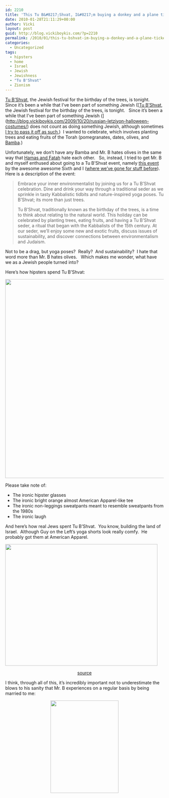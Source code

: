 ```yaml
---
id: 2210
title: 'This Tu B&#8217;Shvat, I&#8217;m buying a donkey and a plane ticket to Haifa'
date: 2010-01-28T21:11:29+00:00
author: Vicki
layout: post
guid: http://blog.vickiboykis.com/?p=2210
permalink: /2010/01/this-tu-bshvat-im-buying-a-donkey-and-a-plane-ticket-to-haifa/
categories:
  - Uncategorized
tags:
  - hipsters
  - home
  - Israel
  - Jewish
  - Jewishness
  - "Tu B'Shvat"
  - Zionism
---
```

[Tu B&#8217;Shvat,](http://en.wikipedia.org/wiki/Tu_Bishvat) the Jewish festival for the birthday of the trees, is tonight.   Since it&#8217;s been a while that I&#8217;ve been part of something Jewish ([[Tu B&#8217;Shvat,](http://en.wikipedia.org/wiki/Tu_Bishvat) the Jewish festival for the birthday of the trees, is tonight.   Since it&#8217;s been a while that I&#8217;ve been part of something Jewish (](http://blog.vickiboykis.com/2009/10/20/russian-letziyon-halloween-costumes/) does not count as doing something Jewish, although sometimes [I try to pass it off as such](http://blog.vickiboykis.com/2009/02/18/shlom-bayit-%D7%A9%D7%9C%D7%95%D7%9D-%D7%91%D7%99%D7%AA-maintaining-sanity-and-comparative-advantage-in-the-household/),)  I wanted to celebrate, which involves planting trees and eating fruits of the Torah (pomegranates, dates, olives, and [Bamba](http://www.osem.co.il/Eng/_Articles/Article.asp?CategoryID=42&ArticleID=38).)

Unfortunately, we don&#8217;t have any Bamba and Mr. B hates olives in the same way that [Hamas and Fatah](http://walrus.vickiboykis.com/2010/01/27/hamas-revises-its-charter-in-2009-more-about-women-less-about-israel/) hate each other.   So, instead, I tried to get Mr. B and myself enthused about going to a Tu B&#8217;Shvat event, namely [this event](http://www.sixthandi.org/EventDetails.aspx?evntID=284) by the awesome awesome Sixth and I ([where we&#8217;ve gone for stuff before](http://www.jewlicious.com/2009/05/shavu-what/)).  Here is a description of the event:

> Embrace your inner environmentalist by joining us for a Tu B’Shvat celebration. Dine and drink your way through a traditional seder as we sprinkle in tasty Kabbalistic tidbits and nature-inspired yoga poses. Tu B’Shvat; its more than just trees.
> 
> Tu B’Shvat, traditionally known as the birthday of the trees, is a time to think about relating to the natural world. This holiday can be celebrated by planting trees, eating fruits, and having a Tu B&#8217;Shvat seder, a ritual that began with the Kabbalists of the 15th century. At our seder, we’ll enjoy some new and exotic fruits, discuss issues of sustainability, and discover connections between environmentalism and Judaism.

Not to be a drag, but yoga poses?  Really?  And sustainability?  I hate that word more than Mr. B hates olives.   Which makes me wonder, what have we as a Jewish people turned into?

Here&#8217;s how hipsters spend Tu B&#8217;Shvat:

<p style="text-align: left;">
  <a href="http://blog.vickiboykis.com/wp-content/uploads/2010/01/DSC029681.jpg"><img class="aligncenter size-full wp-image-2222" title="DSC02968" src="http://blog.vickiboykis.com/wp-content/uploads/2010/01/DSC029681.jpg" alt="" width="630" height="630" /></a>
</p>

<p style="text-align: left;">
  Please take note of:
</p>

  * The ironic hipster glasses
  * The ironic bright orange almost American Apparel-like tee
  * The ironic non-leggings sweatpants meant to resemble sweatpants from the 1980s
  * The ironic laugh

And here&#8217;s how real Jews spent Tu B&#8217;Shvat.  You know, building the land of Israel.  Although Guy on the Left&#8217;s yoga shorts look really comfy.  He probably got them at American Apparel.

[<img class="aligncenter size-full wp-image-2216" title="PikiWiki_Israel_2657_Plowing_in_Beit_Hanan_חריש_בבית_חנן" src="http://blog.vickiboykis.com/wp-content/uploads/2010/01/PikiWiki_Israel_2657_Plowing_in_Beit_Hanan_חריש_בבית_חנן.jpg" alt="" width="484" height="385" />](http://blog.vickiboykis.com/wp-content/uploads/2010/01/PikiWiki_Israel_2657_Plowing_in_Beit_Hanan_חריש_בבית_חנן.jpg)

<p style="text-align: center;">
  <a href="http://commons.wikimedia.org/wiki/File:PikiWiki_Israel_2657_Plowing_in_Beit_Hanan_%D7%97%D7%A8%D7%99%D7%A9_%D7%91%D7%91%D7%99%D7%AA_%D7%97%D7%A0%D7%9F.jpg">source</a>
</p>

I think, through all of this, it&#8217;s incredibly important not to underestimate the blows to his sanity that Mr. B experiences on a regular basis by being married to me:

<p style="text-align: center;">
  <a href="http://blog.vickiboykis.com/wp-content/uploads/2010/01/hipster1.jpg"><img class="size-full wp-image-2227  aligncenter" title="hipster" src="http://blog.vickiboykis.com/wp-content/uploads/2010/01/hipster1.jpg" alt="" width="216" height="293" /></a>
</p>

<p style="text-align: center;">